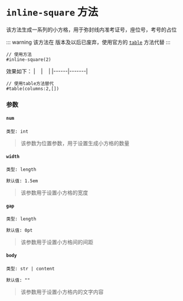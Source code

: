 # `inline-square` 方法

该方法生成一系列的小方格，用于弥封线内准考证号，座位号，考号的占位

::: warning
该方法在 <Badge type="info" text="0.1.8" /> 版本及以后已废弃，使用官方的 [`table`](https://typst.app/docs/reference/model/table/) 方法代替
:::
```typst
// 使用方法
#inline-square(2)
```
效果如下：
| &nbsp;&nbsp; |   &nbsp;&nbsp;     |
|------|-------|

```typst
// 使用table方法替代
#table(columns:2,[])
```

### 参数

#### `num`

`类型: int`

>该参数为位置参数，用于设置生成小方格的数量

#### `width`

`类型: length`

`默认值: 1.5em`

>该参数用于设置小方格的宽度

#### `gap`

`类型: length`

`默认值: 0pt`

>该参数用于设置小方格间的间距

#### `body`

`类型: str | content`

`默认值: ""`

>该参数用于设置小方格内的文字内容